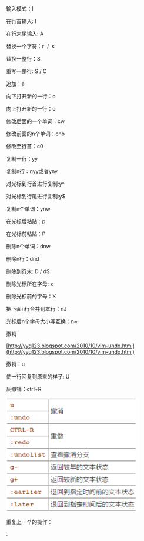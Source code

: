 输入模式：I

在行首输入: I

在行末尾输入: A



替换一个字符：r  /  s

替换一整行：S

重写一整行: S / C

追加：a



向下打开新的一行：o

向上打开新的一行：o



修改后面的一个单词：cw

修改前面的n个单词：cnb

修改至行首：c0





复制一行：yy

复制n行：nyy或者yny

对光标到行首进行复制:y^

对光标到行尾进行复制:y$

复制n个单词：ynw

在光标后粘贴：p

在光标前粘贴：P



删除n个单词：dnw

删除n行：dnd

删除到行末: D / d$



删除光标所在字母: x

删除光标前的字母：X



把下面n行合并到本行：nJ



光标后n个字母大小写互换：n~



撤销

[http://yyq123.blogspot.com/2010/10/vim-undo.html](http://yyq123.blogspot.com/2010/10/vim-undo.html)

撤销：u

使一行回复到原来的样子: U

反撤销：ctrl+R

![](/assets/importxx.png)

重复上一个的操作：

.

